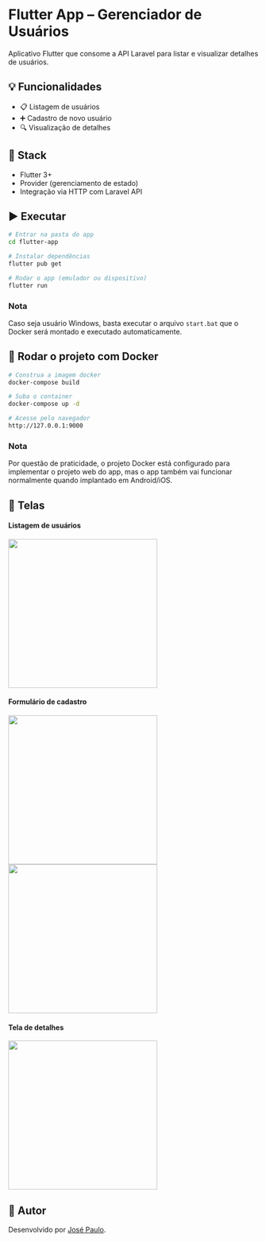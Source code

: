 # Flutter App – Gerenciador de Usuários

Aplicativo Flutter que consome a API Laravel para listar e visualizar detalhes de usuários.

## 💡 Funcionalidades

- 📋 Listagem de usuários
- ➕ Cadastro de novo usuário
- 🔍 Visualização de detalhes

## 🧱 Stack

- Flutter 3+
- Provider (gerenciamento de estado)
- Integração via HTTP com Laravel API

## ▶️ Executar

```bash
# Entrar na pasta do app
cd flutter-app

# Instalar dependências
flutter pub get

# Rodar o app (emulador ou dispositivo)
flutter run
```

### Nota

Caso seja usuário Windows, basta executar o arquivo ```start.bat``` que o Docker será montado e executado automaticamente.

## 🚀 Rodar o projeto com Docker

```bash
# Construa a imagem docker
docker-compose build

# Suba o container
docker-compose up -d

# Acesse pelo navegador
http://127.0.0.1:9000
```
### Nota

Por questão de praticidade, o projeto Docker está configurado para implementar o projeto web do app, mas o app também vai funcionar normalmente quando implantado em Android/iOS.

## 📸 Telas

#### Listagem de usuários

<img src="https://github.com/user-attachments/assets/d7681744-4925-40be-ada6-5df0f22ed614" width="300"/>

#### Formulário de cadastro

<img src="https://github.com/user-attachments/assets/9763e4a0-0cc6-4c15-90f6-e1f5b8bfc2bf" width="300"/>
<img src="https://github.com/user-attachments/assets/50abbeb7-696d-47c5-b66d-d252fa144baf" width="300"/>

#### Tela de detalhes

<img src="https://github.com/user-attachments/assets/d379b0a8-a591-46b1-ae6b-307fc8c7cdd3" width="300"/>

## 🧑 Autor

Desenvolvido por [José Paulo](https://www.linkedin.com/in/jose-paulo-oliveira-filho/).
